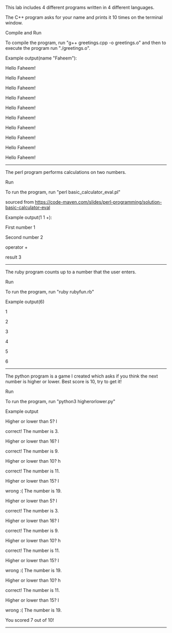 This lab includes 4 different programs written in 4 different languages.

The C++ program asks for your name and prints it 10 times on the terminal window.

Compile and Run

To compile the program, run "g++ greetings.cpp -o greetings.o" and then to execute the program run "./greetings.o".
	
Example output(name "Faheem"):

Hello Faheem!

Hello Faheem!

Hello Faheem!

Hello Faheem!

Hello Faheem!

Hello Faheem!

Hello Faheem! 

Hello Faheem!

Hello Faheem!

Hello Faheem!

----------------------------------------------------------------------------------
The perl program performs calculations on two numbers.

Run

To run the program, run "perl basic_calculator_eval.pl"

sourced from https://code-maven.com/slides/perl-programming/solution-basic-calculator-eval

Example output(1 1 +):

First number 1

Second number 2

operator +

result 3

----------------------------------------------------------------------------------
The ruby program counts up to a number that the user enters.

Run 

To run the program, run "ruby rubyfun.rb"

Example output(6)

1

2

3

4

5

6

----------------------------------------------------------------------------------
The python program is a game I created which asks if you think the next number is higher or lower. Best score is 10, try to get it!

Run

To run the program, run "python3 higherorlower.py"

Example output

Higher or lower than 5? l

correct! The number is 3.

Higher or lower than 16? l

correct! The number is 9.

Higher or lower than 10? h

correct! The number is 11.

Higher or lower than 15? l

wrong :( The number is 19.

Higher or lower than 5? l

correct! The number is 3.

Higher or lower than 16? l

correct! The number is 9.

Higher or lower than 10? h

correct! The number is 11.

Higher or lower than 15? l

wrong :( The number is 19.

Higher or lower than 10? h

correct! The number is 11.

Higher or lower than 15? l

wrong :( The number is 19.

You scored 7 out of 10!

----------------------------------------------------------------------------------


